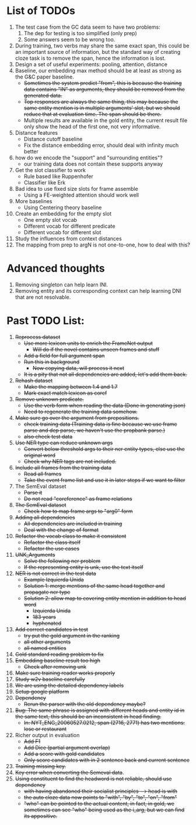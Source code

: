 # List of TODOs 

1. The test case from the GC data seem to have two problems:
    1. The dep for testing is too simplified (only prep)
    1. Some answers seem to be wrong too.
1. During training, two verbs may share the same exact span, this could be an
 important source of information, but the standard way of creating cloze task
  is to remove the span, hence the information is lost.
1. Design a set of useful experiments: pooling, attention, distance
1. Baseline, our embedding max method should be at least as strong as the G&C paper 
baseline.
    - ~~Sometimes the system predict "from", this is because the training data 
    contains "IN" as arguments, they should be removed from the generated data.~~
    - ~~Top responses are always the same thing, this may because the same entity
    mention is in multiple arguments' slot, but we should reduce that at 
    evaluation time. The span should be there.~~
    - Multiple results are available in the gold entity, the current result file
     only show the head of the first one, not very informative.
1. Distance features
    - Distance cutoff baseline
    - Fix the distance embedding error, should deal with infinity much better
1. how do we encode the "support" and "surrounding entities"?
    - our training data does not contain these supports anyway
1. Get the slot classifier to work
    - Rule based like Ruppenhofer
    - Classifier like Erk
1. Bad idea to use fixed size slots for frame assemble
    - Using a FE-weighted attention should work well
1. More baselines
    - Using Centering theory baseline
1. Create an embedding for the empty slot
    - One empty slot vocab
    - Different vocab for different predicate
    - Different vocab for different slot
1. Study the influences from context distances
1. The mapping from prep to argN is not one-to-one, how to deal with this?

# Advanced thoughts

1. Removing singleton can help learn INI.
1. Removing entity and its corresponding context can help learning DNI that are 
not resolvable.

# Past TODO List:
1. ~~Reprocess dataset~~
    - ~~Use more lexicon units to enrich the FrameNet output~~
        - ~~Will do if the novel contains unseen frames and stuff~~
    - ~~Add a field for full argument span~~
    - ~~Run this in background~~
        - ~~Now copying data, will process it next~~
    - ~~It is a pity that not all dependencies are added, let's add them back.~~
1. ~~Rehash dataset~~
    - ~~Make the mapping between 1.4 and 1.7~~
    - ~~Mark exact match lexicon as coref~~
1. ~~Remove unknown predicate.~~
    - ~~Use the verb form when reading the data  (Done in generating json)~~
    - ~~Need to regenerate the training data somehow.~~
1. ~~Make sure go over the argument from prepositions.~~
    - ~~check training data (Training data is fine because we use frame parse 
    and dep parse, we haven't use the propbank parse.)~~
    - ~~also check test data~~
1. ~~Use NER type can reduce unknown args~~
    - ~~Convert below threshold args to their ner entity types, else use the original word~~
    - ~~Check why NER tags are not included.~~
1. ~~Include all frames from the training data~~
    - ~~Read all frames~~
    - ~~Take the event frame list and use it in later steps if we want to filter~~
1. The SemEval dataset
    - ~~Parse it~~
    - ~~Do not read "coreference" as frame relations~~
1. ~~The SemEval dataset~~
    - ~~Check how to map frame args to "arg0" form~~
1. ~~Adding all dependencies~~
    - ~~All dependencies are included in training~~
    - ~~Deal with the change of format~~
1. ~~Refactor the vocab class to make it consistent~~
    - ~~Refactor the class itself~~
    - ~~Refactor the use cases~~
1. ~~UNK_Arguments~~
    - ~~Solve the following ner problem~~
    - ~~If the representing entity is unk, use the text itself~~
1. ~~NER is not correct in the test data~~
    - ~~Example Izquierda Unida~~
    - ~~Solution 1: merge mentions of the same head together and propagate ner type~~
    - ~~Solution 2: allow map to covering entity mention in addition to head word~~
        - ~~Izquierda Unida~~
        - ~~183 years~~
        - ~~hyphenated~~
1. ~~Add correct candidates in test~~
    - ~~try put the gold argument in the ranking~~
    - ~~all other arguments~~
    - ~~all named entities~~
1. ~~Gold standard reading problem to fix~~
1. ~~Embedding baseline result too high~~
    - ~~Check after removing unk~~
1. ~~Make sure training reader works properly~~
1. ~~Study w2v baseline carefully~~
1. ~~We are using the detailed dependency labels~~
1. ~~Setup google platform~~
1. ~~Dependency~~
    - ~~Rerun the parser with the old dependency maybe?~~
1. ~~Bug: The same phrase is assigned with different heads and entity id in the
same text, this should be an inconsistent in head finding.~~
    - ~~In: NYT_ENG_20060527.0212, span (2716, 2771) has two mentions: 
    lose or restaurant~~    
1. Richer output in evaluation
    - ~~Add F1~~
    - ~~Add Dice (partial argument overlap)~~
    - ~~Add a score with gold candidates~~
    - ~~Only score candidates with in 2 sentence back and current sentence~~
1. ~~Training missing key.~~
1. ~~Key error when converting the Semeval data~~.
1. ~~Using constituent to find the headword is not reliable, should use dependency~~
    - ~~with having abandoned their socialist principles --> head is with~~
    - ~~the auto cloze data now points to "with", "by", "to", "on", "from"~~
    - ~~"who" can be pointed to the actual content, in fact, in gold, we sometimes 
    can see "who" being used as the i_arg, but we can find its appositive.~~
